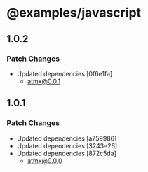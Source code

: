 # @examples/javascript

## 1.0.2

### Patch Changes

- Updated dependencies [0f6e1fa]
  - atmx@0.0.1

## 1.0.1

### Patch Changes

- Updated dependencies [a759986]
- Updated dependencies [3243e26]
- Updated dependencies [872c5da]
  - atmx@0.0.0
